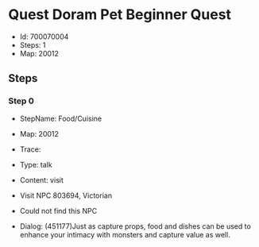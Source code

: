 # Quest Doram Pet Beginner Quest

- Id: 700070004
- Steps: 1
- Map: 20012

## Steps

### Step 0
- StepName:  Food/Cuisine
- Map:  20012
- Trace:  
- Type:  talk
- Content:  visit
- Visit NPC 803694, Victorian

- Could not find this NPC
- Dialog: (451177)Just as capture props, food and dishes can be used to enhance your intimacy with monsters and capture value as well.


